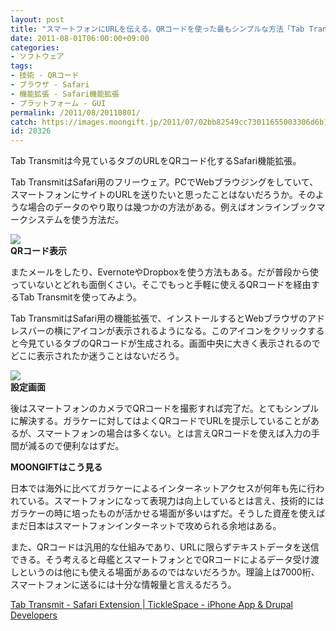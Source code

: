 ```yaml
---
layout: post
title: "スマートフォンにURLを伝える。QRコードを使った最もシンプルな方法「Tab Transmit」"
date: 2011-08-01T06:00:00+09:00
categories:
- ソフトウェア
tags: 
- 技術 - QRコード
- ブラウザ - Safari
- 機能拡張 - Safari機能拡張
- プラットフォーム - GUI
permalink: /2011/08/20110801/
catch: https://images.moongift.jp/2011/07/02bb82549cc73011655003306d6b1798.png
id: 28326
---
```

Tab Transmitは今見ているタブのURLをQRコード化するSafari機能拡張。

  

Tab TransmitはSafari用のフリーウェア。PCでWebブラウジングをしていて、スマートフォンにサイトのURLを送りたいと思ったことはないだろうか。そのような場合のデータのやり取りは幾つかの方法がある。例えばオンラインブックマークシステムを使う方法だ。

  

[![](https://images.moongift.jp/2011/07/965b24b88abee626a6cac04a9689763e.png)](https://images.moongift.jp/2011/07/b5c29287d84a9caad4414e958c21c13b.png)  
**QRコード表示**

  

またメールをしたり、EvernoteやDropboxを使う方法もある。だが普段から使っていないとどれも面倒くさい。そこでもっと手軽に使えるQRコードを経由するTab Transmitを使ってみよう。

  
<!--more-->  

Tab TransmitはSafari用の機能拡張で、インストールするとWebブラウザのアドレスバーの横にアイコンが表示されるようになる。このアイコンをクリックすると今見ているタブのQRコードが生成される。画面中央に大きく表示されるのでどこに表示されたか迷うことはないだろう。

  

[![](https://images.moongift.jp/2011/07/02bb82549cc73011655003306d6b1798.png)](https://images.moongift.jp/2011/07/d8cd560222ec797617c4fbe38b133b89.png)  
**設定画面**

  

後はスマートフォンのカメラでQRコードを撮影すれば完了だ。とてもシンプルに解決する。ガラケーに対してはよくQRコードでURLを提示していることがあるが、スマートフォンの場合は多くない。とは言えQRコードを使えば入力の手間が減るので便利なはずだ。

  
  
  

**MOONGIFTはこう見る**

  

日本では海外に比べてガラケーによるインターネットアクセスが何年も先に行われている。スマートフォンになって表現力は向上しているとは言え、技術的にはガラケーの時に培ったものが活かせる場面が多いはずだ。そうした資産を使えばまだ日本はスマートフォンインターネットで攻められる余地はある。

  

また、QRコードは汎用的な仕組みであり、URLに限らずテキストデータを送信できる。そう考えると母艦とスマートフォンとでQRコードによるデータ受け渡しというのは他にも使える場面があるのではないだろうか。理論上は7000桁、スマートフォンに送るには十分な情報量と言えるだろう。

  

[Tab Transmit - Safari Extension | TickleSpace - iPhone App & Drupal Developers](http://ticklespace.com/tab-transmit-safari-extension)

